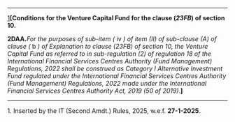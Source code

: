 ****  
  
[1](javascript:ShowFootnote\('fn1'\);)**[Conditions for the Venture Capital Fund for the clause (_23FB_) of section 10.**

**2DAA.**_For the purposes of sub-item (_ iv _) of item (II) of sub-clause (A) of clause (_ b _) of Explanation to clause (23FB) of section 10, the Venture Capital Fund as referred to in sub-regulation (2) of regulation 18 of the International Financial Services Centres Authority (Fund Management) Regulations, 2022 shall be construed as Category I Alternative Investment Fund regulated under the International Financial Services Centres Authority (Fund Management) Regulations, 2022 made under the International Financial Services Centres Authority Act, 2019 (50 of 2019)_.**]**

* * *

1\. Inserted by the IT (Second Amdt.) Rules, 2025, w.e.f. **27-1-2025**.